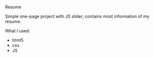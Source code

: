 Resume

Simple one-page project with JS slider, contains most information of my resume.

What I used: 

- html5
- css
- JS

